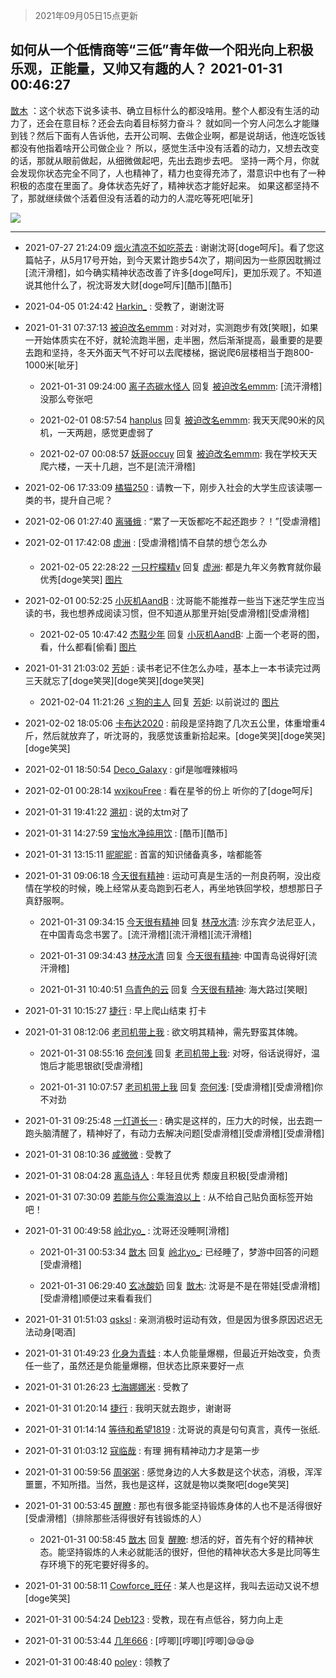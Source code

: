 > 2021年09月05日15点更新
<link rel="stylesheet" href="https://cdn.jsdelivr.net/gh/taotie6/sampleJSON@main/css/photo_show.css">


 ## 如何从一个低情商等“三低”青年做一个阳光向上积极乐观，正能量，又帅又有趣的人？ 2021-01-31 00:46:27

 [㪚木](https://www.coolapk.com/feed/24547705?shareKey=ODg5OTczMmMxMzI0NjEzMTc3YzA~) ：这个状态下说多读书、确立目标什么的都没啥用。整个人都没有生活的动力了，还会在意目标？还会去向着目标努力奋斗？
就如同一个穷人问怎么才能赚到钱？然后下面有人告诉他，去开公司啊、去做企业啊，都是说胡话，他连吃饭钱都没有他指着啥开公司做企业？
所以，感觉生活中没有活着的动力<!--break-->，又想去改变的话，那就从眼前做起，从细微做起吧，先出去跑步去吧。
坚持一两个月，你就会发现你状态完全不同了，人也精神了，精力也变得充沛了，潜意识中也有了一种积极的态度在里面了。身体状态先好了，精神状态才能好起来。
如果这都坚持不了，那就继续做个活着但没有活着的动力的人混吃等死吧[呲牙] 

<div class="album">
<img class="img-item" src="http://image.coolapk.com/feed/2021/0126/07/1081091_9a2d85c2_7045_8108@672x378.gif" />
</div>

 ------- 

- 2021-07-27 21:24:09 [烟火清凉不如吃茶去](uid=4279524) : 谢谢沈哥[doge呵斥]。看了您这篇帖子，从5月17号开始，到今天累计跑步54次了，期间因为一些原因耽搁过[流汗滑稽]，如今确实精神状态改善了许多[doge呵斥]，更加乐观了。不知道说其他什么了，祝沈哥发大财[doge呵斥][酷币][酷币] 

- 2021-04-05 01:24:42 [Harkin_](uid=2918121) : 受教了，谢谢沈哥 

- 2021-01-31 07:37:13 [被迫改名emmm](uid=3302275) : 对对对，实测跑步有效[笑眼]，如果一开始体质实在不好，就轮流跑半圈，走半圈，然后渐渐提高，最重要的是要去跑和坚持，冬天外面天气不好可以去爬楼梯，据说爬6层楼相当于跑800-1000米[呲牙] 

    - 2021-01-31 09:24:00 [离子态碳水怪人](uid=1112739) 回复 [被迫改名emmm](uid=3302275): [流汗滑稽]没那么夸张吧 

    - 2021-02-01 08:57:54 [hanplus](uid=699112) 回复 [被迫改名emmm](uid=3302275): 我天天爬90米的风机，一天两趟，感觉更虚弱了 

    - 2021-02-07 00:08:57 [妖哥occuy](uid=1388591) 回复 [被迫改名emmm](uid=3302275): 我在学校天天爬六楼，一天十几趟，岂不是[流汗滑稽] 

- 2021-02-06 17:33:09 [橘猫250](uid=844044) : 请教一下，刚步入社会的大学生应该读哪一类的书，提升自己呢？ 

- 2021-02-06 01:27:40 [离骚蛾](uid=1210920) : “累了一天饭都吃不起还跑步？！”[受虐滑稽] 

- 2021-02-01 17:42:08 [虚洲](uid=825485) : [受虐滑稽]情不自禁的想👌怎么办 

    - 2021-02-05 22:28:22 [一只柠檬精v](uid=1793793) 回复 [虚洲](uid=825485): 都是九年义务教育就你最优秀[doge笑哭] [图片](http://image.coolapk.com/feed/2021/0205/22/1793793_04ae232f_5294_3656@560x602.jpeg)

- 2021-02-01 00:52:25 [小灰机AandB](uid=2217189) : 沈哥能不能推荐一些当下迷茫学生应当读的书，我也想养成阅读习惯，但不知道从那里开始[受虐滑稽][受虐滑稽] 

    - 2021-02-05 10:47:42 [杰黠少年](uid=925525) 回复 [小灰机AandB](uid=2217189): 上面一个老哥的图，看，什么都看[偷看] [图片](http://image.coolapk.com/feed/2021/0205/10/925525_c42c7453_3259_9777@1032x6850.jpeg)

- 2021-01-31 21:03:02 [芳妒](uid=2271322) : 读书老记不住怎么办哇，基本上一本书读完过两三天就忘了[doge笑哭][doge笑哭][doge笑哭] 

    - 2021-02-04 11:21:26 [ゞ狗的主人](uid=927245) 回复 [芳妒](uid=2271322): 以前说过的 [图片](http://image.coolapk.com/feed/2021/0204/11/927245_cf6ba2d7_8884_5477@1032x6850.jpeg)

- 2021-02-02 18:05:06 [卡布达2020](uid=696546) : 前段是坚持跑了几次五公里，体重增重4斤，然后就放弃了，听沈哥的，我感觉该重新拾起来。[doge笑哭][doge笑哭][doge笑哭] 

- 2021-02-01 18:50:54 [Deco_Galaxy](uid=2107329) : gif是咖喱辣椒吗 

- 2021-02-01 00:28:14 [wxjkouFree](uid=2500226) : 看在星爷的份上 听你的了[doge呵斥] 

- 2021-01-31 19:41:22 [溯初](uid=1776991) : 说的太tm对了 

- 2021-01-31 14:27:59 [宝怡水净纯用饮](uid=1643905) : [酷币][酷币] 

- 2021-01-31 13:15:11 [昵昵昵](uid=1829222) : 首富的知识储备真多，啥都能答 

- 2021-01-31 09:06:18 [今天很有精神](uid=3003957) : 运动可真是生活的一剂良药啊，没出疫情在学校的时候，晚上经常从麦岛跑到石老人，再坐地铁回学校，想想那日子真舒服啊。 

    - 2021-01-31 09:34:15 [今天很有精神](uid=3003957) 回复 [林茂水清](uid=2077614): 沙东宾夕法尼亚人，在中国青岛念书罢了。[流汗滑稽][流汗滑稽][流汗滑稽] 

    - 2021-01-31 09:34:43 [林茂水清](uid=2077614) 回复 [今天很有精神](uid=3003957): 中国青岛说得好[流汗滑稽] 

    - 2021-01-31 10:40:51 [乌青色的云](uid=1232126) 回复 [今天很有精神](uid=3003957): 海大路过[笑眼] 

- 2021-01-31 10:15:27 [捷行](uid=1629443) : 早上爬山结束  打卡 

- 2021-01-31 08:12:06 [老司机带上我](uid=1912353) : 欲文明其精神，需先野蛮其体魄。 

    - 2021-01-31 08:55:16 [奈何浅](uid=1884562) 回复 [老司机带上我](uid=1912353): 对呀，俗话说得好，温饱后才能思银欲[受虐滑稽] 

    - 2021-01-31 10:07:57 [老司机带上我](uid=1912353) 回复 [奈何浅](uid=1884562): [受虐滑稽][受虐滑稽]你不对劲 

- 2021-01-31 09:25:48 [一灯道长一](uid=2901910) : 确实是这样的，压力大的时候，出去跑一跑头脑清醒了，精神好了，有动力去解决问题[受虐滑稽][受虐滑稽][受虐滑稽] 

- 2021-01-31 08:10:36 [咸微微](uid=1248718) : 受教了 

- 2021-01-31 08:04:28 [离岛诗人](uid=1413590) : 年轻且优秀 颓废且积极[受虐滑稽] 

- 2021-01-31 07:30:09 [若能与你公乘海浪以上](uid=4098999) : 从不给自己贴负面标签开始吧！ 

- 2021-01-31 00:49:58 [岭北yo_](uid=3259287) : 沈哥还没睡啊[滑稽] 

    - 2021-01-31 00:53:34 [㪚木](uid=1081091) 回复 [岭北yo_](uid=3259287): 已经睡了，梦游中回答的问题[受虐滑稽] 

    - 2021-01-31 06:29:40 [玄冰酸奶](uid=1931184) 回复 [㪚木](uid=1081091): 沈哥是不是在带娃[受虐滑稽][受虐滑稽]顺便过来看看我们 

- 2021-01-31 01:51:03 [qsksl](uid=2849954) : 亲测消极时运动有效，但是因为很多原因迟迟无法动身[喝酒] 

- 2021-01-31 01:49:23 [化身为青蛙](uid=1209189) : 本人负能量爆棚，但最近开始改变，负责任一些了，虽然还是负能量爆棚，但状态比原来要好一点 

- 2021-01-31 01:26:23 [七海娜娜米](uid=2406420) : 受教了 

- 2021-01-31 01:20:14 [捷行](uid=1629443) : 我明天就去跑步，谢谢哥 

- 2021-01-31 01:14:14 [等待和希望1819](uid=2954783) : 沈哥说的真是句句真言，真传一张纸. 

- 2021-01-31 01:03:12 [寇临哉](uid=3365514) : 有理 拥有精神动力才是第一步 

- 2021-01-31 00:59:56 [周粥粥](uid=1598457) : 感觉身边的人大多数是这个状态，消极，浑浑噩噩，不知所措。当然，我也是这样，这就是物以类聚吧[doge笑哭] 

- 2021-01-31 00:53:45 [醒瞭](uid=3166846) : 那也有很多能坚持锻炼身体的人也不是活得很好[受虐滑稽]（排除那些活得很好有钱锻炼的人） 

    - 2021-01-31 00:58:45 [㪚木](uid=1081091) 回复 [醒瞭](uid=3166846): 想活的好，首先有个好的精神状态。能坚持锻炼的人未必就能活的很好，但他的精神状态大多是比同等生存环境下的死宅要好得多的。 

- 2021-01-31 00:58:11 [Cowforce_旺仔](uid=2435306) : 某人也是这样，我叫去运动又说不想[doge笑哭] 

- 2021-01-31 00:54:24 [Deb123](uid=1182982) : 受教，现在有点低谷，努力向上走 

- 2021-01-31 00:53:44 [几年666](uid=1760991) : [哼唧][哼唧][哼唧]😪😪😪 

- 2021-01-31 00:48:40 [poley](uid=1735410) : 领教了 

